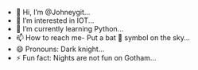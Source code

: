 - 👋 Hi, I’m @Johneygit...
- 👀 I’m interested in IOT...
- 🌱 I’m currently learning Python...
- 📫 How to reach me- Put a bat 🦇 symbol on the sky...
- 😄 Pronouns: Dark knight...
- ⚡ Fun fact: Nights are not fun on Gotham...

<!---
Johneygit/Johneygit is a ✨ special ✨ repository because its `README.md` (this file) appears on your GitHub profile.
You can click the Preview link to take a look at your changes.
--->
